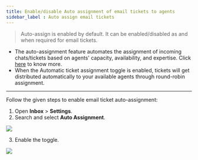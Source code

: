 ```yaml
---
title: Enable/disable Auto assignment of email tickets to agents
sidebar_label : Auto assign email tickets
---
```


> Auto-assign is enabled by default. It can be enabled/disabled as and when required for email tickets.


- The auto-assignment feature automates the assignment of incoming chats/tickets based on agents' capacity, availability, and expertise. Click [here](https://docs.yellow.ai/docs/platform_concepts/inbox/inbox_setup/assignmentlogic) to know more. 
- When the Automatic ticket assignment toggle is enabled, tickets will get distributed automatically to your available agents through round-robin assignment.
  
-----
  

Follow the given steps to enable email ticket auto-assignment:

  

1. Open **Inbox** > **Settings**.
2. Search and select **Auto Assignment**.

  

![](https://i.imgur.com/EAkPKUL.png)

  

3. Enable the toggle.

  

![](https://i.imgur.com/1StI1XM.png)